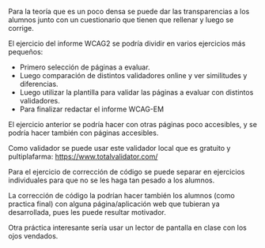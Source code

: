 Para la teoría que es un poco densa se puede dar las transparencias
a los alumnos junto con un cuestionario que tienen que rellenar y luego se corrige.

El ejercicio del informe WCAG2 se podría dividir en varios ejercicios más pequeños:
- Primero selección de páginas a evaluar.
- Luego comparación de distintos validadores online y ver similitudes y diferencias.
- Luego utilizar la plantilla para validar las páginas a evaluar con distintos validadores.
- Para finalizar redactar el informe WCAG-EM

El ejercicio anterior se podría hacer con otras páginas poco accesibles,
y se podría hacer también con páginas accesibles.

Como validador se puede usar este validador local que es gratuito y pultiplafarma:
<https://www.totalvalidator.com/>

Para el ejercicio de corrección de código se puede separar en ejercicios individuales
para que no se les haga tan pesado a los alumnos.

La corrección de código la podrían hacer también los alumnos (como practica final)
con alguna página/aplicación web que tubieran ya desarrollada,
pues les puede resultar motivador.

Otra práctica interesante sería usar un lector de pantalla en clase con los ojos vendados.
